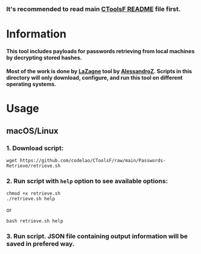 ### It's recommended to read main [CToolsF README](https://github.com/codelao/CToolsF/blob/main/README.md) file first.

# Information
#### This tool includes payloads for passwords retrieving from local machines by decrypting stored hashes.
#### Most of the work is done by [LaZagne](https://github.com/AlessandroZ/LaZagne) tool by [AlessandroZ](https://github.com/AlessandroZ). Scripts in this directory will only download, configure, and run this tool on different operating systems.

# Usage
## macOS/Linux
### 1. Download script:
```
wget https://github.com/codelao/CToolsF/raw/main/Passwords-Retrieve/retrieve.sh
```
### 2. Run script with `help` option to see available options:
```
chmod +x retrieve.sh
./retrieve.sh help
```
or
```
bash retrieve.sh help
```
### 3. Run script. JSON file containing output information will be saved in prefered way.
